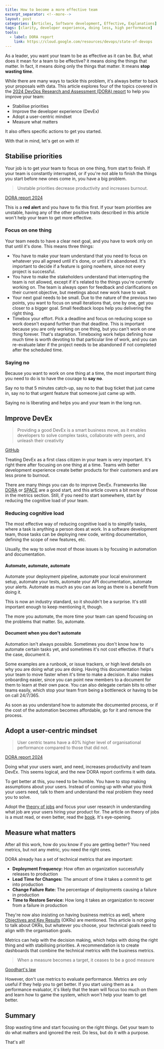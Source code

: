 ```yaml
---
title: How to become a more effective team
excerpt_separator: <!--more-->
layout: post
categories: [Articles, Software development, Effective, Explanations]
tags: [clarity, developer experience, doing less, high performance]
tools:
  - label: DORA report
    link: https://cloud.google.com/resources/devops/state-of-devops
---
```


As a leader, you want your team to be as effective as it can be. But, what does it mean for a team to be effective? it means doing the things that matter. In fact, it means doing only the things that matter. It means **stop wasting time**.

While there are many ways to tackle this problem, it's always better to back your proposals with data. This article explores four of the topics covered in the [2024 DevOps Research and Assessment (DORA) report](https://cloud.google.com/resources/devops/state-of-devops) to help you improve your team:

- Stabilise priorities
- Improve the developer experience (DevEx)
- Adopt a user-centric mindset
- Measure what matters

It also offers specific actions to get you started.

With that in mind, let's get on with it!

<!--more-->

## Stabilise priorities

Your job is to get your team to focus on one thing, from start to finish. If your team is constantly interrupted, or if you're not able to finish the things you start before new ones come in, you have a big problem.

>Unstable priorities decrease productivity and increases burnout.
<p class="quote_author"><a href="https://cloud.google.com/resources/devops/state-of-devops">DORA report 2024</a></p>

This is a **red alert** and you have to fix this first. If your team priorities are unstable, having any of the other positive traits described in this article won't help your team to get more effective.

### Focus on one thing

Your team needs to have a clear next goal, and you have to work only on that until it's done. This means three things:

- You have to make your team understand that you need to focus on whatever you all agreed until it's done, or until it's abandoned. It's important to decide if a feature is going nowhere, since not every project is successful.
- You have to make the stakeholders understand that interrupting the team is not allowed, except if it's related to the things you're currently working on. The team is always open for feedback and clarifications on their current objective, but meetings about new work have to wait.
- Your next goal needs to be small. Due to the nature of the previous two points, you want to focus on small iterations that, one by one, get you closer to a bigger goal. Small feedback loops help you delivering the right thing.
- Timebox your effort. Pick a deadline and focus on reducing scope so work doesn't expand further than that deadline. This is important because you are only working on one thing, but you can't work on one thing forever. That's stagnation. Timeboxing work helps defining how much time is worth devoting to that particular line of work, and you can re-evaluate later if the project needs to be abandoned if not completed after the scheduled time.

### Saying no

Because you want to work on one thing at a time, the most important thing you need to do is to have the courage to **say no**.

Say no to that 5 minutes catch-up, say no to that bug ticket that just came in, say no to that urgent feature that someone just came up with.

Saying no is liberating and helps you and your team in the long run.

## Improve DevEx

>Providing a good DevEx is a smart business move, as it enables developers to solve complex tasks, collaborate with peers, and unleash their creativity
<p class="quote_author"><a href="https://github.blog/news-insights/research/good-devex-increases-productivity/">GitHub</a></p>

Treating DevEx as a first class citizen in your team is very important. It's right there after focusing on one thing at a time. Teams with better development experience create better products for their customers and are less prone to burnout.

There are many things you can do to improve DevEx. Frameworks like [DORA](https://dora.dev/guides/dora-metrics-four-keys/) or [SPACE](https://queue.acm.org/detail.cfm?id=3454124) are a good start, and this article covers a bit more of those in the metrics section. Still, if you need to start somewhere, start by reducing the cognitive load of your team.

### Reducing cognitive load

The most effective way of reducing cognitive load is to simplify tasks, where a task is anything a person does at work. In a software development team, those tasks can be deploying new code, writing documentation, defining the scope of new features, etc.

Usually, the way to solve most of those issues is by focusing in automation and documentation.

#### Automate, automate, automate

Automate your deployment pipeline, automate your local environment setup, automate your tests, automate your API documentation, automate your alerts. Automate as much as you can as long as there is a benefit from doing it.

This is now an industry standard, so it shouldn't be a surprise. It's still important enough to keep mentioning it, though.

The more you automate, the more time your team can spend focusing on the problems that matter. So, automate.

#### Document when you don't automate

Automation isn't always possible. Sometimes you don't know how to automate certain tasks yet, and sometimes it's not cost effective. If that's the case, document it.

Some examples are a runbook, or issue trackers, or high level details on why you are doing what you are doing. Having this documentation helps your team to move faster when it's time to make a decision. It also makes onboarding easier, since you can point new members to a document for them to learn at their own pace. You can also delegate certain bits to other teams easily, which stop your team from being a bottleneck or having to be on call 24/7/365.

As soon as you understand how to automate the documented process, or if the cost of the automation becomes affordable, go for it and remove the process.

## Adopt a user-centric mindset

>User centric teams have a 40% higher level of organisational performance compared to those that did not.
<p class="quote_author"><a href="https://cloud.google.com/resources/devops/state-of-devops">DORA report 2024</a></p>

Doing what your users want, and need, increases productivity and team DevEx. This seems logical, and the new DORA report confirms it with data.

To get better at this, you need to be humble. You have to stop making assumptions about your users. Instead of coming up with what you think your users need, talk to them and understand the real problem they need you to solve.

Adopt the [theory of jobs](https://hbr.org/2016/09/know-your-customers-jobs-to-be-done) and focus your user research in understanding what job are your users hiring your product for. The article on theory of jobs is a must read, or even better, read the [book](https://www.hbs.edu/faculty/Pages/item.aspx?num=51754). It's eye-opening.

## Measure what matters

After all this work, how do you know if you are getting better? You need metrics, but not any metric, you need the right ones.

DORA already has a set of technical metrics that are important:

- **Deployment Frequency:** How often an organization successfully releases to production
- **Lead Time for Changes:** The amount of time it takes a commit to get into production
- **Change Failure Rate:** The percentage of deployments causing a failure in production
- **Time to Restore Service:** How long it takes an organization to recover from a failure in production

They're now also insisting on having business metrics as well, where [Objectives and Key Results](https://www.whatmatters.com/okrs-explained) (OKRs) are mentioned. This article is not going to talk about OKRs, but whatever you choose, your technical goals need to align with the organisation goals.

Metrics can help with the decision making, which helps with doing the right thing and with stabilising priorities. A recommendation is to create dashboards that combine the technical metrics with the business metrics.

>When a measure becomes a target, it ceases to be a good measure
<p class="quote_author"><a href="https://en.wikipedia.org/wiki/Goodhart%27s_law">Goodhart's law</a></p>

However, don't use metrics to evaluate performance. Metrics are only useful if they help you to get better. If you start using them as a performance evaluator, it's likely that the team will focus too much on them and learn how to game the system, which won't help your team to get better.

## Summary

Stop wasting time and start focusing on the right things. Get your team to do what matters and ignored the rest. Do less, but do it with a purpose.

That's all!
